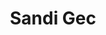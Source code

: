 ---
SICRIS: 15295
draft: false
fixName: sandi_gec
lab: Laboratory for Data Technologies
labPos: Laboratory Member
location: R2.44 - Laboratorij LPT
mailInfo: sandi.gec@fri.uni-lj.si
officeHours: null
profName: Assist. Sandi Gec
profTitle: Assistant
telephoneInfo: null
title: Sandi Gec
---